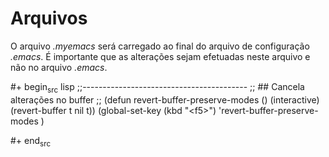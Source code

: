 Arquivos
========

O arquivo *.myemacs* será carregado ao final do arquivo de configuração *.emacs*. É importante que as alterações sejam efetuadas neste arquivo e não no arquivo *.emacs*.

\#+ begin<sub>src</sub> lisp ;;----------------------------------------- ;; \#\# Cancela alterações no buffer ;; (defun revert-buffer-preserve-modes () (interactive) (revert-buffer t nil t)) (global-set-key (kbd "&lt;f5&gt;") 'revert-buffer-preserve-modes )

\#+ end<sub>src</sub>
